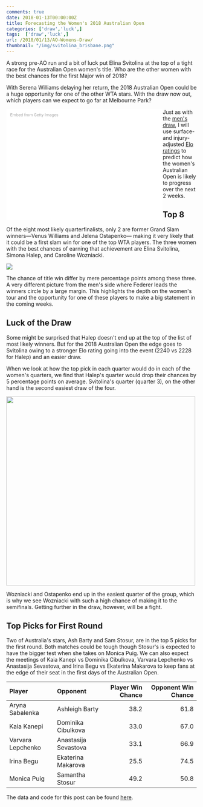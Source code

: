 ```yaml
---
comments: true
date: 2018-01-13T00:00:00Z
title: Forecasting the Women's 2018 Australian Open
categories: ['draw','luck',]
tags:  ['draw','luck',]
url: /2018/01/13/AO-Womens-Draw/
thumbnail: "/img/svitolina_brisbane.png"
---
```


A strong pre-AO run and a bit of luck put Elina Svitolina at the top of a tight race for the Australian Open women's title. Who are the other women with the best chances for the first Major win of 2018?

<!--more-->

With Serena Williams delaying her return, the 2018 Australian Open could be a huge opportunity for one of the other WTA stars. With the draw now out, which players can we expect to go far at Melbourne Park? 

<div class="getty embed image" style="background-color:#fff;display:inline-block;font-family:Roboto,sans-serif;color:#a7a7a7;font-size:11px;width:100%;max-width:394px;padding:2%;float:left;"><div style="padding:0;margin:0;text-align:left;"><a href="http://www.gettyimages.com.au/detail/901966492" target="_blank" style="color:#a7a7a7;text-decoration:none;font-weight:normal !important;border:none;display:inline-block;">Embed from Getty Images</a></div><div style="overflow:hidden;position:relative;height:0;padding:66.16161% 0 0 0;width:100%;"><iframe src="//embed.gettyimages.com/embed/901966492?et=JBzn6LJPQchO5hJD4vbiUA&tld=com.au&sig=8i7LY2KQ05v6538hEfdUbzzbDAPvIGsQ8hCqm8RcPVU=&caption=true&ver=1" scrolling="no" frameborder="0" width="594" height="393" style="display:inline-block;position:absolute;top:0;left:0;width:100%;height:100%;margin:0;"></iframe></div></div>

Just as with the [men's draw](http://on-the-t.com/2018/01/12/ao-mens-draw/), I will use surface- and injury-adjusted [Elo ratings](http://on-the-t.com/tags/elo/) to predict how the women's Australian Open is likely to progress over the next 2 weeks.


## Top 8

Of the eight most likely quarterfinalists, only 2 are former Grand Slam winners&mdash;Venus Williams and Jelena Ostapenko&mdash; making it very likely that it could be a first slam win for one of the top WTA players. The three women with the best chances of earning that achievement are Elina Svitolina, Simona Halep, and Caroline Wozniacki.


<div>
<img src="/img/womens_ao_picks_2018.png" />
</div>

The chance of title win differ by mere percentage points among these three. A very different picture from the men's side where Federer leads the winners circle by a large margin. This highlights the depth on the women's tour and the opportunity for one of these players to make a big statement in the coming weeks. 

## Luck of the Draw

Some might be surprised that Halep doesn't end up at the top of the list of most likely winners. But for the 2018 Australian Open the edge goes to Svitolina owing to a stronger Elo rating going into the event (2240 vs 2228 for Halep) and an easier draw. 

When we look at how the top pick in each quarter would do in each of the women's quarters, we find that Halep's quarter would drop their chances by 5 percentage points on average. Svitolina's quarter (quarter 3), on the other hand is the second easiest draw of the four. 

<div>
<img src="/img/womens_draw_luck_ao2018.png" width=500 />
</div>

Wozniacki and Ostapenko end up in the easiest quarter of the group, which is why we see Wozniacki with such a high chance of making it to the semifinals. Getting further in the draw, however, will be a fight.


## Top Picks for First Round

Two of Australia's stars, Ash Barty and Sam Stosur, are in the top 5 picks for the first round. Both matches could be tough though Stosur's is expected to have the bigger test when she takes on Monica Puig. We can also expect the meetings of Kaia Kanepi vs Dominika Cibulkova, Varvara Lepchenko vs Anastasija Sevastova, and Irina Begu vs Ekaterina Makarova to keep fans at the edge of their seat in the first days of the Australian Open.

<table class="table table-striped" style="width: auto !important; margin-left: auto; margin-right: auto;">
<thead><tr>
<th style="text-align:left;"> Player </th>
<th style="text-align:left;"> Opponent </th>
<th style="text-align:right;"> Player Win Chance </th>
<th style="text-align:right;"> Opponent Win Chance </th>
</tr></thead>
<tbody>
<tr>
<td style="text-align:left;"> Aryna Sabalenka </td>
<td style="text-align:left;"> Ashleigh Barty </td>
<td style="text-align:right;"> 38.2 </td>
<td style="text-align:right;"> 61.8 </td>
</tr>
<tr>
<td style="text-align:left;"> Kaia Kanepi </td>
<td style="text-align:left;"> Dominika Cibulkova </td>
<td style="text-align:right;"> 33.0 </td>
<td style="text-align:right;"> 67.0 </td>
</tr>
<tr>
<td style="text-align:left;"> Varvara Lepchenko </td>
<td style="text-align:left;"> Anastasija Sevastova </td>
<td style="text-align:right;"> 33.1 </td>
<td style="text-align:right;"> 66.9 </td>
</tr>
<tr>
<td style="text-align:left;"> Irina Begu </td>
<td style="text-align:left;"> Ekaterina Makarova </td>
<td style="text-align:right;"> 25.5 </td>
<td style="text-align:right;"> 74.5 </td>
</tr>
<tr>
<td style="text-align:left;"> Monica Puig </td>
<td style="text-align:left;"> Samantha Stosur </td>
<td style="text-align:right;"> 49.2 </td>
<td style="text-align:right;"> 50.8 </td>
</tr>
</tbody>
</table>

The data and code for this post can be found [here](https://github.com/skoval/sports-blog/tree/master/R).

